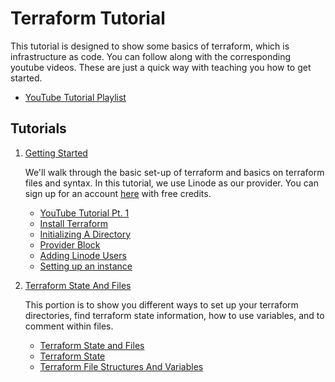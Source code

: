 # Terraform Tutorial

This tutorial is designed to show some basics of terraform, which is infrastructure as code. You can follow along with the corresponding youtube videos. These are just a quick way with teaching you how to get started.

- [YouTube Tutorial Playlist](https://youtube.com/playlist?list=PLGWu201K4_lgCRK-SxW_EpvOc8GLY77U3)

## Tutorials

1. [Getting Started](01-getting-started/)

    We'll walk through the basic set-up of terraform and basics on terraform files and syntax. In this tutorial, we use Linode as our provider. You can sign up for an account [here](https://https://linode.gvw92c.net/b1tsized) with free credits.

    - [YouTube Tutorial Pt. 1](https://youtu.be/_YxZFAMezBM)
    - [Install Terraform](01-getting-started#installing-terraform)
    - [Initializing A Directory](01-getting-started#initializing-a-directory)
    - [Provider Block](01-getting-started#provider-block)
    - [Adding Linode Users](01-getting-started#adding-linode-users)
    - [Setting up an instance](01-getting-started#setting-up-an-instance)

2. [Terraform State And Files](02-terraform-state-and-files)

    This portion is to show you different ways to set up your terraform directories, find terraform state information, how to use variables, and to comment within files.

    - [Terraform State and Files](02-terraform-state-and-files#0terraform-state-and-files)
    - [Terraform State](02-terraform-state-and-files#terraform-state)
    - [Terraform File Structures And Variables](02-terraform-state-and-files#terraform-file-structures-and-variables)
